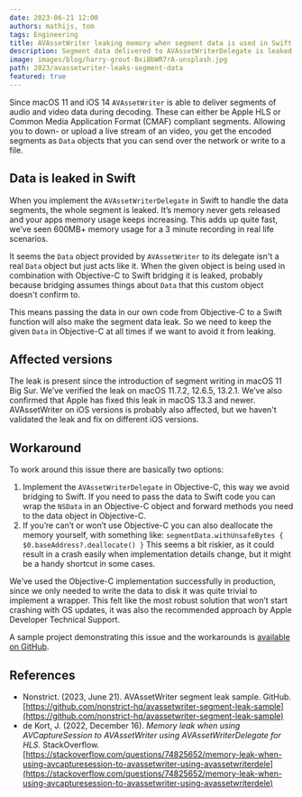 ```yaml
---
date: 2023-06-21 12:00
authors: mathijs, tom
tags: Engineering
title: AVAssetWriter leaking memory when segment data is used in Swift
description: Segment data delivered to AVAssetWriterDelegate is leaked when the delegate is implemented in Swift. You either need to implement the delegate in Objective-C or deallocate the data yourself. This issue is fixed by Apple in macOS 13.3.
image: images/blog/harry-grout-BxiBbWR7rA-unsplash.jpg
path: 2023/avassetwriter-leaks-segment-data
featured: true
---
```


Since macOS 11 and iOS 14 `AVAssetWriter` is able to deliver segments of audio and video data during decoding. These can either be Apple HLS or Common Media Application Format (CMAF) compliant segments. Allowing you to down- or upload a live stream of an video, you get the encoded segments as `Data` objects that you can send over the network or write to a file.

## Data is leaked in Swift

When you implement the `AVAssetWriterDelegate` in Swift to handle the data segments, the whole segment is leaked. It’s memory never gets released and your apps memory usage keeps increasing. This adds up quite fast, we’ve seen 600MB+ memory usage for a 3 minute recording in real life scenarios.

It seems the `Data` object provided by `AVAssetWriter` to its delegate isn't a real `Data` object but just acts like it. When the given object is being used in combination with Objective-C to Swift bridging it is leaked, probably because bridging assumes things about `Data` that this custom object doesn't confirm to. 

This means passing the data in our own code from Objective-C to a Swift function will also make the segment data leak. So we need to keep the given `Data` in Objective-C at all times if we want to avoid it from leaking.

## Affected versions

The leak is present since the introduction of segment writing in macOS 11 Big Sur. We’ve verified the leak on macOS 11.7.2, 12.6.5, 13.2.1. We’ve also confirmed that Apple has fixed this leak in macOS 13.3 and newer. AVAssetWriter on iOS versions is probably also affected, but we haven't validated the leak and fix on different iOS versions.

## Workaround

To work around this issue there are basically two options:

1. Implement the `AVAssetWriterDelegate` in Objective-C, this way we avoid bridging to Swift. If you need to pass the data to Swift code you can wrap the `NSData` in an Objective-C object and forward methods you need to the data object in Objective-C.
2. If you’re can’t or won’t use Objective-C you can also deallocate the memory yourself, with something like: `segmentData.withUnsafeBytes { $0.baseAddress?.deallocate() }` This seems a bit riskier, as it could result in a crash easily when implementation details change, but it might be a handy shortcut in some cases.

We’ve used the Objective-C implementation successfully in production, since we only needed to write the data to disk it was quite trivial to implement a wrapper. This felt like the most robust solution that won’t start crashing with OS updates, it was also the recommended approach by Apple Developer Technical Support.

A sample project demonstrating this issue and the workarounds is [available on GitHub](https://github.com/nonstrict-hq/avassetwriter-segment-leak-sample).

## References

- Nonstrict. (2023, June 21). AVAssetWriter segment leak sample. GitHub. [https://github.com/nonstrict-hq/avassetwriter-segment-leak-sample](https://github.com/nonstrict-hq/avassetwriter-segment-leak-sample)
- de Kort, J. (2022, December 16). *Memory leak when using AVCaptureSession to AVAssetWriter using AVAssetWriterDelegate for HLS.* StackOverflow. [https://stackoverflow.com/questions/74825652/memory-leak-when-using-avcapturesession-to-avassetwriter-using-avassetwriterdele](https://stackoverflow.com/questions/74825652/memory-leak-when-using-avcapturesession-to-avassetwriter-using-avassetwriterdele)
